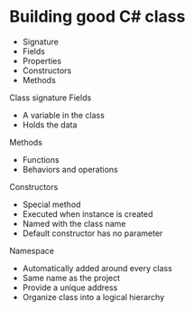 # Building good C# class
- Signature
- Fields
- Properties
- Constructors
- Methods

Class signature
Fields
- A variable in the class
- Holds the data

Methods
- Functions
- Behaviors and operations

Constructors
- Special method
- Executed 	when instance is created
- Named with the class name
- Default constructor has no parameter

Namespace 
- Automatically added around every class
- Same name as the project
- Provide a unique address 
- Organize class into a logical hierarchy